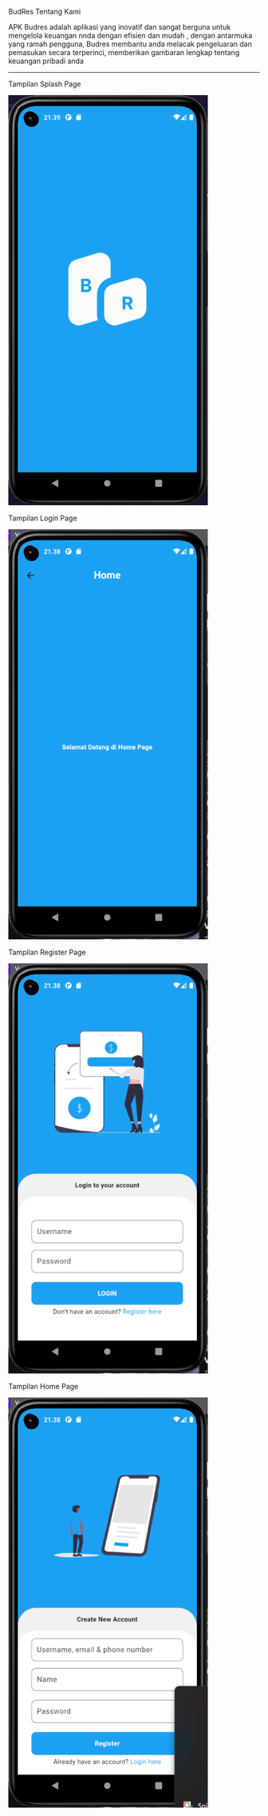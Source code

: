 BudRes
Tentang Kami
<p>APK Budres adalah aplikasi yang inovatif dan sangat berguna untuk mengelola keuangan nnda dengan efisien dan mudah , dengan antarmuka yang ramah pengguna, Budres membantu anda melacak pengeluaran dan pemasukan secara terperinci, memberikan gambaran lengkap tentang keuangan pribadi anda</p>
<hr>

Tampilan Splash Page<p><img src="budres/dokumentasi/flashScreen.png" width="400" alt="Splash Page"></p>
Tampilan Login Page<p><img src="budres/dokumentasi/homePage.png" width="400" alt="Login Page"></p>
Tampilan Register Page<p><img src="budres/dokumentasi/loginPage.png" width="400" alt="Register Page"></p>
Tampilan Home Page<p><img src="budres/dokumentasi/registerPage.png" width="400" alt="Home Page"></p>
